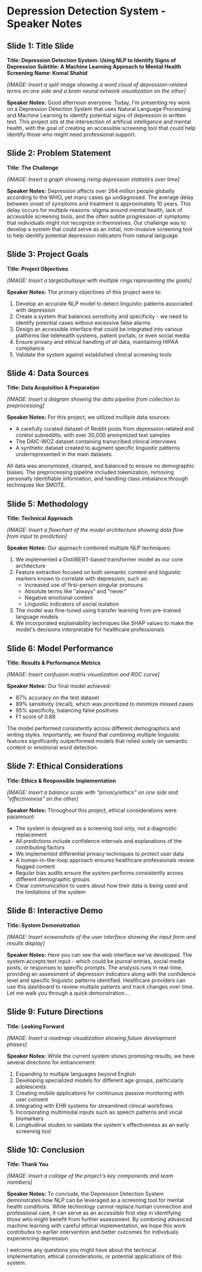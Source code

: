 # Depression Detection System - Speaker Notes

## Slide 1: Title Slide
**Title: Depression Detection System: Using NLP to Identify Signs of Depression**
**Subtitle: A Machine Learning Approach to Mental Health Screening**
**Name: Komal Shahid**

*[IMAGE: Insert a split image showing a word cloud of depression-related terms on one side and a brain neural network visualization on the other]*

**Speaker Notes:**
Good afternoon everyone. Today, I'm presenting my work on a Depression Detection System that uses Natural Language Processing and Machine Learning to identify potential signs of depression in written text. This project sits at the intersection of artificial intelligence and mental health, with the goal of creating an accessible screening tool that could help identify those who might need professional support.

## Slide 2: Problem Statement
**Title: The Challenge**

*[IMAGE: Insert a graph showing rising depression statistics over time]*

**Speaker Notes:**
Depression affects over 264 million people globally according to the WHO, yet many cases go undiagnosed. The average delay between onset of symptoms and treatment is approximately 10 years. This delay occurs for multiple reasons: stigma around mental health, lack of accessible screening tools, and the often subtle progression of symptoms that individuals might not recognize in themselves. Our challenge was to develop a system that could serve as an initial, non-invasive screening tool to help identify potential depression indicators from natural language.

## Slide 3: Project Goals
**Title: Project Objectives**

*[IMAGE: Insert a target/bullseye with multiple rings representing the goals]*

**Speaker Notes:**
The primary objectives of this project were to:
1. Develop an accurate NLP model to detect linguistic patterns associated with depression
2. Create a system that balances sensitivity and specificity - we need to identify potential cases without excessive false alarms
3. Design an accessible interface that could be integrated into various platforms like telehealth systems, patient portals, or even social media
4. Ensure privacy and ethical handling of all data, maintaining HIPAA compliance
5. Validate the system against established clinical screening tools

## Slide 4: Data Sources
**Title: Data Acquisition & Preparation**

*[IMAGE: Insert a diagram showing the data pipeline from collection to preprocessing]*

**Speaker Notes:**
For this project, we utilized multiple data sources:
- A carefully curated dataset of Reddit posts from depression-related and control subreddits, with over 30,000 anonymized text samples
- The DAIC-WOZ dataset containing transcribed clinical interviews
- A synthetic dataset created to augment specific linguistic patterns underrepresented in the main datasets

All data was anonymized, cleaned, and balanced to ensure no demographic biases. The preprocessing pipeline included tokenization, removing personally identifiable information, and handling class imbalance through techniques like SMOTE.

## Slide 5: Methodology
**Title: Technical Approach**

*[IMAGE: Insert a flowchart of the model architecture showing data flow from input to prediction]*

**Speaker Notes:**
Our approach combined multiple NLP techniques:
1. We implemented a DistilBERT-based transformer model as our core architecture
2. Feature extraction focused on both semantic content and linguistic markers known to correlate with depression, such as:
   - Increased use of first-person singular pronouns
   - Absolute terms like "always" and "never"
   - Negative emotional content
   - Linguistic indicators of social isolation
3. The model was fine-tuned using transfer learning from pre-trained language models
4. We incorporated explainability techniques like SHAP values to make the model's decisions interpretable for healthcare professionals

## Slide 6: Model Performance
**Title: Results & Performance Metrics**

*[IMAGE: Insert confusion matrix visualization and ROC curve]*

**Speaker Notes:**
Our final model achieved:
- 87% accuracy on the test dataset
- 89% sensitivity (recall), which was prioritized to minimize missed cases
- 85% specificity, balancing false positives
- F1 score of 0.88

The model performed consistently across different demographics and writing styles. Importantly, we found that combining multiple linguistic features significantly outperformed models that relied solely on semantic content or emotional word detection.

## Slide 7: Ethical Considerations
**Title: Ethics & Responsible Implementation**

*[IMAGE: Insert a balance scale with "privacy/ethics" on one side and "effectiveness" on the other]*

**Speaker Notes:**
Throughout this project, ethical considerations were paramount:
- The system is designed as a screening tool only, not a diagnostic replacement
- All predictions include confidence intervals and explanations of the contributing factors
- We implemented differential privacy techniques to protect user data
- A human-in-the-loop approach ensures healthcare professionals review flagged content
- Regular bias audits ensure the system performs consistently across different demographic groups
- Clear communication to users about how their data is being used and the limitations of the system

## Slide 8: Interactive Demo
**Title: System Demonstration**

*[IMAGE: Insert screenshots of the user interface showing the input form and results display]*

**Speaker Notes:**
Here you can see the web interface we've developed. The system accepts text input - which could be journal entries, social media posts, or responses to specific prompts. The analysis runs in real-time, providing an assessment of depression indicators along with the confidence level and specific linguistic patterns identified. Healthcare providers can use this dashboard to review multiple patients and track changes over time. Let me walk you through a quick demonstration...

## Slide 9: Future Directions
**Title: Looking Forward**

*[IMAGE: Insert a roadmap visualization showing future development phases]*

**Speaker Notes:**
While the current system shows promising results, we have several directions for enhancement:
1. Expanding to multiple languages beyond English
2. Developing specialized models for different age groups, particularly adolescents
3. Creating mobile applications for continuous passive monitoring with user consent
4. Integrating with EHR systems for streamlined clinical workflows
5. Incorporating multimodal inputs such as speech patterns and vocal biomarkers
6. Longitudinal studies to validate the system's effectiveness as an early screening tool

## Slide 10: Conclusion
**Title: Thank You**

*[IMAGE: Insert a collage of the project's key components and team members]*

**Speaker Notes:**
To conclude, the Depression Detection System demonstrates how NLP can be leveraged as a screening tool for mental health conditions. While technology cannot replace human connection and professional care, it can serve as an accessible first step in identifying those who might benefit from further assessment. By combining advanced machine learning with careful ethical implementation, we hope this work contributes to earlier intervention and better outcomes for individuals experiencing depression.

I welcome any questions you might have about the technical implementation, ethical considerations, or potential applications of this system. 